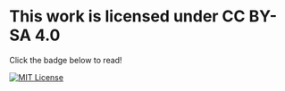 # This work is licensed under CC BY-SA 4.0
Click the badge below to read!

[![MIT License](https://img.shields.io/badge/license-CC--BY--SA--4.0-green.svg)](https://creativecommons.org/licenses/by-sa/4.0/deed.en)
